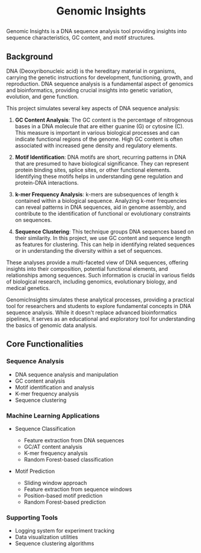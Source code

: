 
# <p align="center"> Genomic Insights </p>

Genomic Insights is a DNA sequence analysis tool providing insights into sequence characteristics, GC content, and motif structures.

## Background

DNA (Deoxyribonucleic acid) is the hereditary material in organisms, carrying the genetic instructions for development, functioning, growth, and reproduction. DNA sequence analysis is a fundamental aspect of genomics and bioinformatics, providing crucial insights into genetic variation, evolution, and gene function.

This project simulates several key aspects of DNA sequence analysis:

1. **GC Content Analysis**: The GC content is the percentage of nitrogenous bases in a DNA molecule that are either guanine (G) or cytosine (C). This measure is important in various biological processes and can indicate functional regions of the genome. High GC content is often associated with increased gene density and regulatory elements.

2. **Motif Identification**: DNA motifs are short, recurring patterns in DNA that are presumed to have biological significance. They can represent protein binding sites, splice sites, or other functional elements. Identifying these motifs helps in understanding gene regulation and protein-DNA interactions.

3. **k-mer Frequency Analysis**: k-mers are subsequences of length k contained within a biological sequence. Analyzing k-mer frequencies can reveal patterns in DNA sequences, aid in genome assembly, and contribute to the identification of functional or evolutionary constraints on sequences.

4. **Sequence Clustering**: This technique groups DNA sequences based on their similarity. In this project, we use GC content and sequence length as features for clustering. This can help in identifying related sequences or in understanding the diversity within a set of sequences.

These analyses provide a multi-faceted view of DNA sequences, offering insights into their composition, potential functional elements, and relationships among sequences. Such information is crucial in various fields of biological research, including genomics, evolutionary biology, and medical genetics.

GenomicInsights simulates these analytical processes, providing a practical tool for researchers and students to explore fundamental concepts in DNA sequence analysis. While it doesn't replace advanced bioinformatics pipelines, it serves as an educational and exploratory tool for understanding the basics of genomic data analysis.

## Core Functionalities

### Sequence Analysis
- DNA sequence analysis and manipulation
- GC content analysis
- Motif identification and analysis
- K-mer frequency analysis
- Sequence clustering

### Machine Learning Applications
- Sequence Classification
  - Feature extraction from DNA sequences
  - GC/AT content analysis
  - K-mer frequency analysis
  - Random Forest-based classification

- Motif Prediction
  - Sliding window approach
  - Feature extraction from sequence windows
  - Position-based motif prediction
  - Random Forest-based prediction

### Supporting Tools
- Logging system for experiment tracking
- Data visualization utilities
- Sequence clustering algorithms
